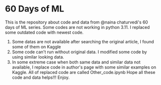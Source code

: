 # 60 Days of ML
This is the repository about code and data from @naina chaturvedi's 60 days of ML series.
Some codes are not working in python 3.11. I replaced some outdated code with newest code.
1. Some datas are not available after searching the original article, I found some of them on Kaggle
2. Some code can't run without original data. I modified some code by using similar looking data.
3. In some extreme case when both same data and similar data not available, I replace code in author's page with some similar examples on Kaggle. All of replaced code are called Other_code.ipynb
Hope all these code and data helps!!!
Enjoy.
